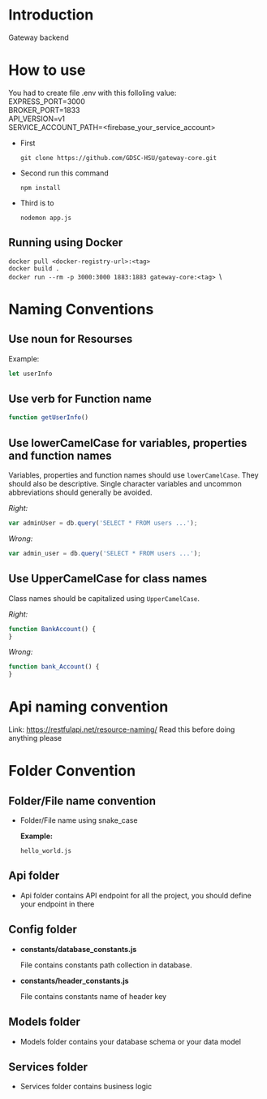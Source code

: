 # Introduction
Gateway backend
# How to use
You had to create file .env with this folloling value:\
EXPRESS_PORT=3000\
BROKER_PORT=1833\
API_VERSION=v1\
SERVICE_ACCOUNT_PATH=<firebase_your_service_account>

- First

    ```git clone https://github.com/GDSC-HSU/gateway-core.git```

- Second run this command 

    ``` npm install ```
- Third is to 

    ``` nodemon app.js ```

## Running using Docker 
```docker pull <docker-registry-url>:<tag> ```\
```docker build .```\
```docker run --rm -p 3000:3000 1883:1883 gateway-core:<tag> ```\
# Naming Conventions
## Use noun for Resourses
Example:
```js
let userInfo
```
## Use verb for Function name

```js
function getUserInfo()
```
## Use lowerCamelCase for variables, properties and function names

Variables, properties and function names should use `lowerCamelCase`.  They
should also be descriptive. Single character variables and uncommon
abbreviations should generally be avoided.

*Right:*

```js
var adminUser = db.query('SELECT * FROM users ...');
```

*Wrong:*

```js
var admin_user = db.query('SELECT * FROM users ...');
```

## Use UpperCamelCase for class names

Class names should be capitalized using `UpperCamelCase`.

*Right:*

```js
function BankAccount() {
}
```

*Wrong:*

```js
function bank_Account() {
}
```

# Api naming convention
Link: https://restfulapi.net/resource-naming/
Read this before doing anything please
# Folder Convention

## Folder/File name convention

- Folder/File name using snake_case

    **Example:**
    ``` 
    hello_world.js
    ```
## Api folder 
- Api folder contains API endpoint for all the project, you should define your endpoint in there

## Config folder 

* **constants/database_constants.js**

    File contains constants path collection in database.

* **constants/header_constants.js**

    File contains constants name of header key

## Models folder
- Models folder contains your database schema or your data model 
## Services folder
- Services folder contains business logic


